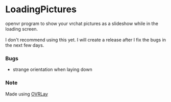 # LoadingPictures
openvr program to show your vrchat pictures as a slideshow while in the loading screen.<br>
<br>
I don't recommend using this yet. I will create a release after I fix the bugs in the next few days.<br>

### Bugs
* strange orientation when laying down

### Note
Made using [OVRLay](https://github.com/benotter/OVRLay)
